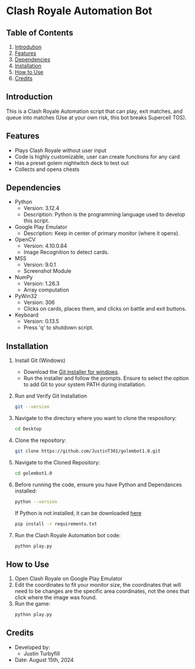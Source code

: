 # Clash Royale Automation Bot

## Table of Contents
1. [Introdution](#introduction)
2. [Features](#features)
3. [Dependencies](#dependencies)
4. [Installation](#installation)
5. [How to Use](#how-to-use)
6. [Credits](#credits)

## Introduction
This is a Clash Royale Automation script that can play, exit matches, and queue into matches (Use at your own risk, this bot breaks Supercell TOS).

## Features
- Plays Clash Royale without user input
- Code is highly customizable, user can create functions for any card
- Has a preset golem nightwitch deck to test out
- Collects and opens chests

## Dependencies
* Python
   * Version: 3.12.4
   * Description: Python is the programming language used to develop this script.
* Google Play Emulator
   * Description: Keep in center of primary monitor (where it opens). 
* OpenCV
   * Version: 4.10.0.84
   * Image Recognition to detect cards.
* MSS
   * Version: 9.0.1
   * Screenshot Module
* NumPy
   * Version: 1.26.3
   * Array computation
* PyWin32
   * Version: 306
   * Clicks on cards, places them, and clicks on battle and exit buttons.
* Keyboard
   * Version: 0.13.5
   * Press 'q' to shutdown script.

## Installation
1. Install Git (Windows)
   * Download the [Git installer for windows](https://gitforwindows.org/).
   * Run the installer and follow the prompts. Ensure to select the option to add Git to your system PATH during installation.
2. Run and Verify Git Installation
   ```sh
   git --version
   ```
3. Navigate to the directory where you want to clone the respository:
   ```sh
   cd Desktop
   ```
4. Clone the repository:
   ```sh
   git clone https://github.com/JustinT301/golembot1.0.git
   ```
5. Navigate to the Cloned Repository:
   ```sh
   cd golembot1.0
   ```
6. Before running the code, ensure you have Python and Dependances installed:
   ```sh
   python --version
   ```
   If Python is not installed, it can be downloaded [here](https://www.python.org/downloads/release/python-3124/)
   ```sh
   pip install -r requirements.txt
   ```

7. Run the Clash Royale Automation bot code:
   ```sh
   python play.py
   ```
## How to Use
1. Open Clash Royale on Google Play Emulator
2. Edit the coordinates to fit your monitor size, the coordinates that will need to be changes are the specific area coordinates, not the ones that click where the image was found.
3. Run the game:
   ```sh
   python play.py
   ```

## Credits
* Developed by:
   * Justin Turbyfill
* Date: August 15th, 2024
